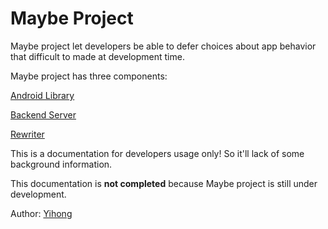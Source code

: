 # Maybe Project

Maybe project let developers be able to defer choices about app behavior that difficult to made at development time.

Maybe project has three components:

[Android Library](android-library)

[Backend Server](backend-server)

[Rewriter](maybe-syntax)

This is a documentation for developers usage only! So it'll lack of some background information.

This documentation is **not completed** because Maybe project is still under development.

Author: [Yihong](ychen78@buffalo.edu)
